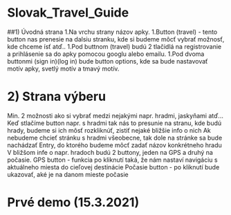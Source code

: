 <h1>Slovak_Travel_Guide</h1>
##1) Úvodná strana
1.Na vrchu strany názov apky.
1.Button (travel) - tento button nas prenesie na dalsiu stranku, kde si budeme môcť vybrať možnosť, kde chceme ísť atď..
1.Pod buttnom (travel) budú 2 tlačidlá na registrovanie a prihlásenie sa do apky pomocou googlu alebo emailu.
1.Pod dvoma buttonmi (sign in)(log in) bude button options, kde sa bude nastavovať motív apky, svetlý motív a tmavý motív.
<h1>2) Strana výberu</h1>
Min. 2 možnosti ako si vybrať medzi nejakými napr. hradmi, jaskyňami atď...
Keď stlačíme button napr. s hradmi tak nás to presunie na stranu, kde budú hrady, budeme si ich môsť rozkliknúť, zistiť nejaké bližšie info o nich
Ak nebudeme chcieť stránku s hradmi všeobecne, tak dole na stránke sa bude nachádzať Entry, do ktorého budeme môcť zadať názov konkrétneho hradu
V bližšom infe o napr. hradoch budú 2 buttony, jeden na GPS a druhý na počasie.
GPS button - funkcia po kliknutí taká, že nám nastaví navigáciu s aktuálneho miesta do cieľovej destinácie
Počasie button - po kliknutí bude ukazovať, aké je na danom mieste počasie
<h1>Prvé demo (15.3.2021)</h1>

